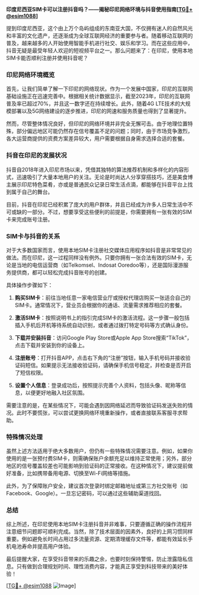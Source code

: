 **印度尼西亚SIM卡可以注册抖音吗？——揭秘印尼网络环境与抖音使用指南[[TG💪+ @esim1088](https://t.me/s/esim1088)]**

提到印度尼西亚，这个由上万个岛屿组成的东南亚大国，不仅拥有迷人的自然风光和丰富的文化遗产，还逐渐成为全球互联网经济的重要参与者。随着移动互联网的普及，越来越多的人开始使用智能手机进行社交、娱乐和学习。而在这些应用中，抖音无疑是最受年轻人欢迎的短视频平台之一。那么问题来了：在印尼，使用本地SIM卡能否顺利注册并使用抖音呢？

### 印尼网络环境概览

首先，让我们简单了解一下印尼的网络现状。作为一个发展中国家，印尼的互联网基础设施正在迅速完善中。根据相关统计数据显示，截至2023年，印尼的互联网普及率已超过70%，并且这一数字还在持续增长。此外，随着4G LTE技术的大规模部署以及5G网络建设的逐步推进，印尼的网速和服务质量也得到了显著提升。

然而，尽管整体情况良好，但印尼的网络环境并非完全无懈可击。由于地理位置特殊，部分偏远地区可能仍然存在信号覆盖不足的问题；同时，由于市场竞争激烈，各大运营商提供的资费方案差异较大，用户需要根据自身需求选择合适的套餐。

### 抖音在印尼的发展状况

抖音自2018年进入印尼市场以来，凭借其独特的算法推荐机制和多样化的内容形式，迅速吸引了大量本地用户的关注。无论是时尚达人分享穿搭技巧，还是美食博主展示印尼特色菜肴，亦或是普通民众记录日常生活点滴，都能够在抖音平台上找到属于自己的舞台。

目前，抖音在印尼已经积累了庞大的用户群体，并且已经成为许多人日常生活中不可或缺的一部分。不过，想要享受这些便利的前提是，你需要拥有一张有效的SIM卡来完成账号注册。

### SIM卡与抖音的关系

对于大多数国家而言，使用本地SIM卡注册社交媒体应用程序如抖音是非常常见的做法。而在印尼，这一过程同样没有例外。只要你拥有一张合法有效的SIM卡，无论是当地的电信运营商（如Telkomsel、Indosat Ooredoo等），还是国际漫游服务提供商，都可以轻松完成抖音账号的创建。

具体操作步骤如下：

1. **购买SIM卡**：前往当地任意一家电信营业厅或授权代理店购买一张适合自己的SIM卡。通常情况下，营业员会根据你的通话、流量需求推荐相应的套餐。
   
2. **激活SIM卡**：按照说明书上的指引完成SIM卡的激活流程。这一步骤一般包括插入手机后开机等待系统自动识别，或者通过拨打特定号码等方式确认身份。

3. **下载并安装抖音**：访问Google Play Store或Apple App Store搜索“TikTok”，点击下载并安装到你的设备上。

4. **注册账号**：打开抖音APP，点击右下角的“注册”按钮，输入手机号码并接收验证码短信。如果提示无法接收验证码，请确保手机信号稳定，并检查是否开启了短信权限。

5. **设置个人信息**：登录成功后，按照提示完善个人资料，包括头像、昵称等信息，以便更好地融入社区氛围。

需要注意的是，在某些情况下，可能会遇到因网络延迟而导致验证码发送失败的情况。此时不要慌张，可以尝试更换网络环境重新操作，或者直接联系客服寻求帮助。

### 特殊情况处理

虽然上述方法适用于绝大多数用户，但仍有一些特殊情况需要注意。例如，如果你使用的是一张预付费SIM卡，则需确保账户余额充足以维持正常使用；另外，部分地区的信号覆盖较差也可能影响到验证码的正常接收。在这种情况下，建议提前做好准备，比如携带备用电源、切换至Wi-Fi网络等措施。

此外，为了保障账户安全，建议首次登录时绑定邮箱地址或第三方社交账号（如Facebook、Google）。一旦忘记密码，可以通过这些辅助渠道找回。

### 总结

综上所述，在印尼使用本地SIM卡注册抖音并非难事，只要遵循正确的操作流程并注意细节问题即可顺利完成。当然，除了技术层面的因素外，良好的上网习惯同样重要。例如避免长时间占用过多流量资源、定期清理缓存文件等，都能有效延长手机电池寿命并提高用户体验。

最后提醒大家，在享受抖音带来的乐趣之余，也要时刻保持警惕，防止泄露隐私信息。只有做到合理规划时间、理性消费内容，才能真正享受到科技带来的美好体验！

[[TG💪+ @esim1088](https://t.me/s/esim1088) ![Image](https://i.postimg.cc/4NQfJmqS/Snipaste-2025-05-13-00-14-12.png)]